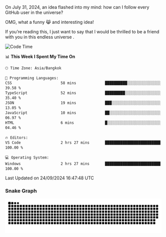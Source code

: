 On July 31, 2024, an idea flashed into my mind: how can I follow every GitHub user in the universe?

OMG, what a funny 😹 and interesting idea!

If you’re reading this, I just want to say that I would be thrilled to be a friend with you in this endless universe . 


<!--START_SECTION:waka-->
![Code Time](http://img.shields.io/badge/Code%20Time-14%20hrs%2035%20mins-blue)

📊 **This Week I Spent My Time On** 

```text
🕑︎ Time Zone: Asia/Bangkok

💬 Programming Languages: 
CSS                      58 mins             ██████████░░░░░░░░░░░░░░░   39.58 % 
TypeScript               52 mins             █████████░░░░░░░░░░░░░░░░   35.40 % 
JSON                     19 mins             ███░░░░░░░░░░░░░░░░░░░░░░   13.05 % 
JavaScript               10 mins             ██░░░░░░░░░░░░░░░░░░░░░░░   06.97 % 
HTML                     6 mins              █░░░░░░░░░░░░░░░░░░░░░░░░   04.46 % 

🔥 Editors: 
VS Code                  2 hrs 27 mins       █████████████████████████   100.00 % 

💻 Operating System: 
Windows                  2 hrs 27 mins       █████████████████████████   100.00 % 
```


 Last Updated on 24/09/2024 16:47:48 UTC
<!--END_SECTION:waka-->

### Snake Graph
![snake graph](https://github.com/tqlucitvn/tqlucitvn/blob/snake-graph-output/github-contribution-grid-snake.svg)
